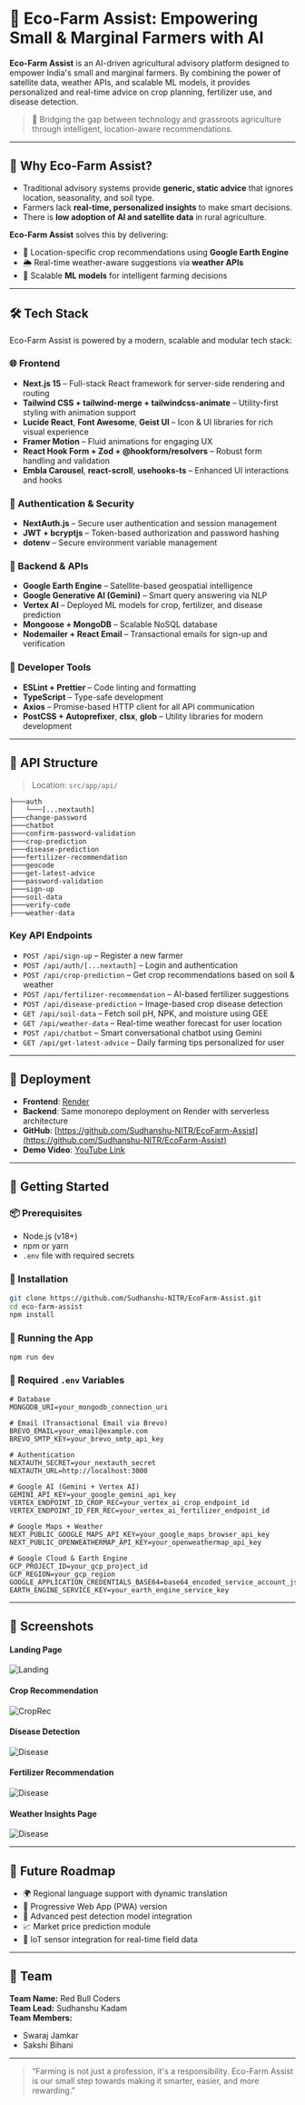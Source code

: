 # 🌾 Eco-Farm Assist: Empowering Small & Marginal Farmers with AI

**Eco-Farm Assist** is an AI-driven agricultural advisory platform designed to empower India's small and marginal farmers. By combining the power of satellite data, weather APIs, and scalable ML models, it provides personalized and real-time advice on crop planning, fertilizer use, and disease detection.

> 🚜 Bridging the gap between technology and grassroots agriculture through intelligent, location-aware recommendations.

---

## 📌 Why Eco-Farm Assist?

- Traditional advisory systems provide **generic, static advice** that ignores location, seasonality, and soil type.
- Farmers lack **real-time, personalized insights** to make smart decisions.
- There is **low adoption of AI and satellite data** in rural agriculture.

**Eco-Farm Assist** solves this by delivering:
- 📍 Location-specific crop recommendations using **Google Earth Engine**
- 🌦️ Real-time weather-aware suggestions via **weather APIs**
- 🧠 Scalable **ML models** for intelligent farming decisions

---

## 🛠️ Tech Stack

Eco-Farm Assist is powered by a modern, scalable and modular tech stack:

### 🌐 Frontend
- **Next.js 15** – Full-stack React framework for server-side rendering and routing
- **Tailwind CSS + tailwind-merge + tailwindcss-animate** – Utility-first styling with animation support
- **Lucide React**, **Font Awesome**, **Geist UI** – Icon & UI libraries for rich visual experience
- **Framer Motion** – Fluid animations for engaging UX
- **React Hook Form + Zod + @hookform/resolvers** – Robust form handling and validation
- **Embla Carousel**, **react-scroll**, **usehooks-ts** – Enhanced UI interactions and hooks

### 🔐 Authentication & Security
- **NextAuth.js** – Secure user authentication and session management
- **JWT + bcryptjs** – Token-based authorization and password hashing
- **dotenv** – Secure environment variable management

### 🌱 Backend & APIs
- **Google Earth Engine** – Satellite-based geospatial intelligence
- **Google Generative AI (Gemini)** – Smart query answering via NLP
- **Vertex AI** – Deployed ML models for crop, fertilizer, and disease prediction
- **Mongoose + MongoDB** – Scalable NoSQL database
- **Nodemailer + React Email** – Transactional emails for sign-up and verification

### 🧰 Developer Tools
- **ESLint + Prettier** – Code linting and formatting
- **TypeScript** – Type-safe development
- **Axios** – Promise-based HTTP client for all API communication
- **PostCSS + Autoprefixer**, **clsx**, **glob** – Utility libraries for modern development

---

## 📡 API Structure

> Location: `src/app/api/`

```
├───auth
│   └───[...nextauth]
├───change-password
├───chatbot
├───confirm-password-validation
├───crop-prediction
├───disease-prediction
├───fertilizer-recommendation
├───geocode
├───get-latest-advice
├───password-validation
├───sign-up
├───soil-data
├───verify-code
├───weather-data
```

### Key API Endpoints

- `POST /api/sign-up` – Register a new farmer
- `POST /api/auth/[...nextauth]` – Login and authentication
- `POST /api/crop-prediction` – Get crop recommendations based on soil & weather
- `POST /api/fertilizer-recommendation` – AI-based fertilizer suggestions
- `POST /api/disease-prediction` – Image-based crop disease detection
- `GET /api/soil-data` – Fetch soil pH, NPK, and moisture using GEE
- `GET /api/weather-data` – Real-time weather forecast for user location
- `POST /api/chatbot` – Smart conversational chatbot using Gemini
- `GET /api/get-latest-advice` – Daily farming tips personalized for user

---

## 🚀 Deployment

- **Frontend**: [Render](https://eco-farm-assist.onrender.com)
- **Backend**: Same monorepo deployment on Render with serverless architecture
- **GitHub**: [https://github.com/Sudhanshu-NITR/EcoFarm-Assist](https://github.com/Sudhanshu-NITR/EcoFarm-Assist)
- **Demo Video**: [YouTube Link](https://youtu.be/5b-l-AnCuZo)

---

## 🧪 Getting Started

### 📦 Prerequisites
- Node.js (v18+)
- npm or yarn
- `.env` file with required secrets

### 📂 Installation

```bash
git clone https://github.com/Sudhanshu-NITR/EcoFarm-Assist.git
cd eco-farm-assist
npm install
```

### 🚀 Running the App

```bash
npm run dev
```

### 🔐 Required `.env` Variables

```env
# Database
MONGODB_URI=your_mongodb_connection_uri

# Email (Transactional Email via Brevo)
BREVO_EMAIL=your_email@example.com
BREVO_SMTP_KEY=your_brevo_smtp_api_key

# Authentication
NEXTAUTH_SECRET=your_nextauth_secret
NEXTAUTH_URL=http://localhost:3000

# Google AI (Gemini + Vertex AI)
GEMINI_API_KEY=your_google_gemini_api_key
VERTEX_ENDPOINT_ID_CROP_REC=your_vertex_ai_crop_endpoint_id
VERTEX_ENDPOINT_ID_FER_REC=your_vertex_ai_fertilizer_endpoint_id

# Google Maps + Weather
NEXT_PUBLIC_GOOGLE_MAPS_API_KEY=your_google_maps_browser_api_key
NEXT_PUBLIC_OPENWEATHERMAP_API_KEY=your_openweathermap_api_key

# Google Cloud & Earth Engine
GCP_PROJECT_ID=your_gcp_project_id
GCP_REGION=your_gcp_region
GOOGLE_APPLICATION_CREDENTIALS_BASE64=base64_encoded_service_account_json
EARTH_ENGINE_SERVICE_KEY=your_earth_engine_service_key
```

---

## 📸 Screenshots

<!-- Add screenshots of key pages -->

#### Landing Page  

![Landing](./Readme_Images/landing.png)

#### Crop Recommendation
![CropRec](./Readme_Images/CropRec.png)

#### Disease Detection  
![Disease](./Readme_Images/Pest&Disease.png)

#### Fertilizer Recommendation   
![Disease](./Readme_Images/FertilizerRec.png)

#### Weather Insights Page  

![Disease](./Readme_Images/WeatherPage.png)

---

## 🔭 Future Roadmap

- 🌍 Regional language support with dynamic translation
- 📱 Progressive Web App (PWA) version
- 🧠 Advanced pest detection model integration
- 📈 Market price prediction module
- 📡 IoT sensor integration for real-time field data

---

## 🤝 Team

**Team Name:** Red Bull Coders  
**Team Lead:** Sudhanshu Kadam  
**Team Members:**
- Swaraj Jamkar  
- Sakshi Bihani

----

> “Farming is not just a profession, it's a responsibility. Eco-Farm Assist is our small step towards making it smarter, easier, and more rewarding.”
